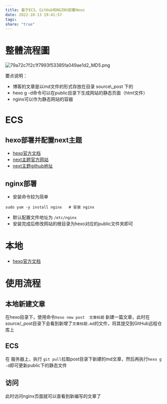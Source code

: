 ```yaml
---
title: 基于ECS、GitHub和NGINX部署Hexo
date: 2022-10-13 19:41:57
tags: 
share: "true"
---
```


# 整體流程圖

![79a72c7f2c1f7993f53385fa049ae1d2_MD5.png](attachments/79a72c7f2c1f7993f53385fa049ae1d2_MD5.png)

要点说明：

* 博客的文章是以md文件的形式存放在目录  source\\_post 下的
* hexo g -d命令可以在public目录下生成网站的静态页面（html文件）
* nginx可以作为静态网站的容器

# ECS

## hexo部署并配置next主题

* [hexo官方文档](https://hexo.io/zh-cn/docs/index.html)
* [next主题官方网站](https://theme-next.js.org/)
* [next主题github地址](https://github.com/next-theme/hexo-theme-next)

<!--more-->

## nginx部署

* 安装命令较为简单

```
sudo yum -y install nginx   # 安装 nginx
```

* 默认配置文件地址为 `/etc/nginx`
* 安装完成后修改网站的根目录为hexo对应的public文件夹即可

# 本地

* [hexo官方文档](https://hexo.io/zh-cn/docs/index.html)

# 使用流程

## 本地新建文章 

在hexo目录下，使用命令`hexo new post  文章标题` 新建一篇文章，此时在source/_post目录下会看到新增了`文章标题.md`的文件，将其提交到GitHub远程仓库上

## ECS

在 服务器上，执行 `git pull`拉取post目录下新建的md文章，然后再执行`hexo g -d`即可更新public下的静态文件

## 访问

此时访问nginx页面就可以查看到新编写的文章了

